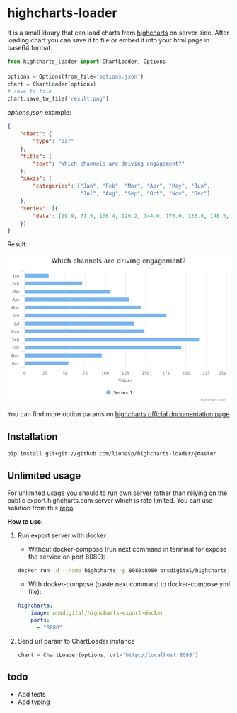 highcharts-loader
=================

It is a small library that can load charts from [highcharts](http://highcharts.com/) on server side. 
After loading chart you can save it to file or embed it into your html page in base64 format. 

```python
from highcharts_loader import ChartLoader, Options

options = Options(from_file='options.json')
chart = ChartLoader(options)
# save to file
chart.save_to_file('result.png')
```

*options.json* example:
```json
{
    "chart": {
        "type": "bar"
    },
    "title": {
        "text": "Which channels are driving engagement?"
    },
    "xAxis": {
        "categories": ["Jan", "Feb", "Mar", "Apr", "May", "Jun",
                       "Jul", "Aug", "Sep", "Oct", "Nov", "Dec"]
    },
    "series": [{
        "data": [29.9, 71.5, 106.4, 129.2, 144.0, 176.0, 135.6, 148.5, 216.4, 194.1, 95.6, 54.4]
    }]
}
```

Result:

![result](https://raw.githubusercontent.com/lionasp/highcharts-loader/master/result.png)

You can find more option params on [highcharts official documentation page](https://api.highcharts.com/highcharts/)

## Installation
```bash
pip install git+git://github.com/lionasp/highcharts-loader/@master
```

## Unlimited usage
For unlimited usage you should to run own server rather than relying on the public 
export.highcharts.com server which is rate limited. You can use solution from this 
[repo](https://github.com/ONSdigital/highcharts-export-docker)

**How to use:**

1. Run export server with docker

   * Without docker-compose (run next command in terminal for expose the service on port 8080):
    ```bash
    docker run -d --name highcharts -p 8080:8080 onsdigital/highcharts-export-node
    ```

   * With docker-compose (paste next command to docker-compose.yml file):
    
    ```yml
    highcharts:
        image: onsdigital/highcharts-export-docker
        ports:
          - "8080"
    
    ```
    
2. Send url param to ChartLoader instance
    ```python
    chart = ChartLoader(options, url='http://localhost:8080')
    ```

## todo
* Add tests
* Add typing
